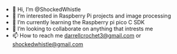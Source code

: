 - 👋 Hi, I’m @ShockedWhistle
- 👀 I’m interested in Raspberry Pi projects and image processing
- 🌱 I’m currently learning the Raspberry pi pico C SDK
- 💞️ I’m looking to collaborate on anything that intrests me
- 📫 How to reach me darrellcrochet3@gmail.com or shockedwhistle@gmail.com

<!---
ShockedWhistle/ShockedWhistle is a ✨ special ✨ repository because its `README.md` (this file) appears on your GitHub profile.
You can click the Preview link to take a look at your changes.
--->
